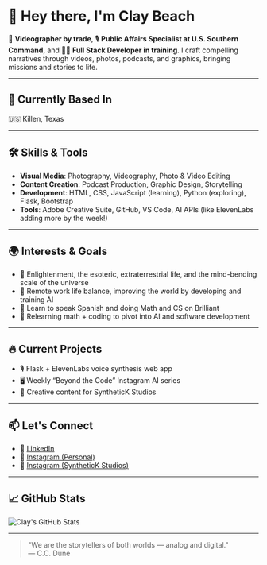# 👋 Hey there, I'm Clay Beach

🎥 **Videographer by trade**, 🎙️ **Public Affairs Specialist at U.S. Southern Command**, and 🧑‍💻 **Full Stack Developer in training**. I craft compelling narratives through videos, photos, podcasts, and graphics, bringing missions and stories to life.

---

## 📍 Currently Based In

🇺🇸 Killen, Texas

---

## 🛠️ Skills & Tools

- **Visual Media**: Photography, Videography, Photo & Video Editing  
- **Content Creation**: Podcast Production, Graphic Design, Storytelling  
- **Development**: HTML, CSS, JavaScript (learning), Python (exploring), Flask, Bootstrap  
- **Tools**: Adobe Creative Suite, GitHub, VS Code, AI APIs (like ElevenLabs adding more by the week!)

---

## 🌍 Interests & Goals

- 🚀 Enlightenment, the esoteric, extraterrestrial life, and the mind-bending scale of the universe  
- 🏡 Remote work life balance, improving the world by developing and training AI  
- 🧠 Learn to speak Spanish and doing Math and CS on Brilliant  
- 🎯 Relearning math + coding to pivot into AI and software development 

---

## 🔥 Current Projects

- 🎙️ Flask + ElevenLabs voice synthesis web app  
- 🖥️ Weekly “Beyond the Code” Instagram AI series  
- 📸 Creative content for SyntheticK Studios  
 

---

## 📫 Let's Connect

- 🔗 [LinkedIn](https://www.linkedin.com/in/clay-beach-91611079)  
- 📸 [Instagram (Personal)](https://www.instagram.com/therealclaybeach)  
- 🧠 [Instagram (SyntheticK Studios)](https://www.instagram.com/synthetickstudios)

---

## 📈 GitHub Stats

![Clay's GitHub Stats](https://github-readme-stats.vercel.app/api?username=CCDune&show_icons=true&theme=radical)

---

> "We are the storytellers of both worlds — analog and digital."  
> — C.C. Dune
